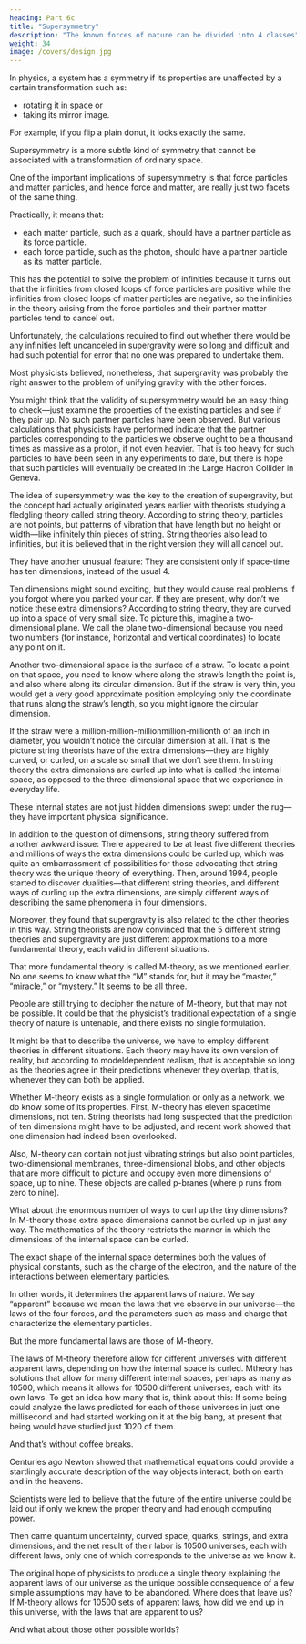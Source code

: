 ```yaml
---
heading: Part 6c
title: "Supersymmetry"
description: "The known forces of nature can be divided into 4 classes"
weight: 34
image: /covers/design.jpg
---
```




In physics, a system has a symmetry if its properties are unaffected by a certain transformation such as:
- rotating it in space or
- taking its mirror image. 

For example, if you flip a plain donut, it looks exactly the same. 

Supersymmetry is a more subtle kind of symmetry that cannot be associated with a transformation of ordinary space. 

One of the important implications of supersymmetry is that force particles and matter particles, and hence force and matter, are really just two facets of the same thing.

Practically, it means that:
- each matter particle, such as a quark, should have a partner particle as its force particle.
- each force particle, such as the photon, should have a partner particle as its matter particle.

This has the potential to solve the problem of infinities because it turns out that the infinities from closed loops of force particles are positive while the infinities from closed loops of matter particles are negative, so the infinities in the theory arising from the force particles and their partner matter particles tend to cancel out. 

Unfortunately, the calculations required to find out whether there would be any infinities left uncanceled in supergravity were so long and difficult and had such potential for error that no one was prepared to undertake them. 

Most physicists believed, nonetheless, that supergravity was probably the right answer to the problem of unifying gravity with the other forces.

You might think that the validity of supersymmetry would be an easy thing to check—just examine the properties of the existing particles and
see if they pair up. No such partner particles have been observed. But various calculations that physicists have performed indicate that the
partner particles corresponding to the particles we observe ought to be a thousand times as massive as a proton, if not even heavier. That is
too heavy for such particles to have been seen in any experiments to date, but there is hope that such particles will eventually be created in
the Large Hadron Collider in Geneva.

The idea of supersymmetry was the key to the creation of supergravity, but the concept had actually originated years earlier with theorists
studying a fledgling theory called string theory. According to string theory, particles are not points, but patterns of vibration that have length but no height or width—like infinitely thin pieces of string. String theories also lead to infinities, but it is believed that in the right version they will all cancel out. 

They have another unusual feature: They are consistent only if space-time has ten dimensions, instead of the usual 4. 

Ten dimensions might sound exciting, but they would cause real problems if you forgot where you parked your car. If they are present,
why don’t we notice these extra dimensions? According to string theory, they are curved up into a space of very small size. To picture this,
imagine a two-dimensional plane. We call the plane two-dimensional because you need two numbers (for instance, horizontal and vertical coordinates) to locate any point on it. 

Another two-dimensional space is the surface of a straw. To locate a point on that space, you need to know where along the straw’s length the point is, and also where along its circular dimension. But if the straw is very thin, you would get a very good approximate position employing only the coordinate that runs along the straw’s length, so you might ignore the circular dimension.

If the straw were a million-million-millionmillion-millionth of an inch in diameter, you wouldn’t notice the circular dimension at all. That is the picture string theorists have of the extra dimensions—they are highly curved, or curled, on a scale so small that we don’t see them. In string theory the extra dimensions are curled up into what is called the internal space, as opposed to the three-dimensional space that we experience in everyday life. 

These internal states are not just hidden dimensions swept under the rug—they have important physical significance.

In addition to the question of dimensions, string theory suffered from another awkward issue: There appeared to be at least five different
theories and millions of ways the extra dimensions could be curled up, which was quite an embarrassment of possibilities for those advocating that string theory was the unique theory of everything. Then, around 1994, people started to discover dualities—that different string theories, and different ways of curling up the extra dimensions, are simply different ways of describing the same phenomena in four dimensions.

Moreover, they found that supergravity is also related to the other theories in this way. String theorists are now convinced that the 5 different string theories and supergravity are just different approximations to a more fundamental theory, each valid in different situations.

That more fundamental theory is called M-theory, as we mentioned earlier. No one seems to know what the “M” stands for, but it may be “master,” “miracle,” or “mystery.” It seems to be all three.

People are still trying to decipher the nature of M-theory, but that may not be possible. It could be that the physicist’s traditional expectation of a single theory of nature is untenable, and there exists no single formulation.

It might be that to describe the universe, we have to employ different theories in different situations. Each theory may have its own version of reality, but according to modeldependent realism, that is acceptable so long as the theories agree in their predictions whenever they overlap, that is, whenever they can both be applied.

Whether M-theory exists as a single formulation or only as a network, we do know some of its properties. First, M-theory has eleven spacetime dimensions, not ten. String theorists had long suspected that the prediction of ten dimensions might have to be adjusted, and recent work
showed that one dimension had indeed been overlooked.

Also, M-theory can contain not just vibrating strings but also point particles, two-dimensional membranes, three-dimensional blobs, and other objects that are more difficult to picture and occupy even more dimensions of space, up to nine. These objects are called p-branes (where p runs from zero to nine).

What about the enormous number of ways to curl up the tiny dimensions? In M-theory those extra space dimensions cannot be curled up in just any way. The mathematics of the theory restricts the manner in which the dimensions of the internal space can be curled. 

The exact shape of the internal space determines both the values of physical constants, such as the charge of the electron, and the nature of the interactions between elementary particles. 

In other words, it determines the apparent laws of nature. We say “apparent” because we mean the laws that we observe in our universe—the laws of the four forces, and the parameters such as mass and charge that characterize the elementary particles.

But the more fundamental laws are those of M-theory.

The laws of M-theory therefore allow for different universes with different apparent laws, depending on how the internal space is curled. Mtheory has solutions that allow for many different internal spaces, perhaps as many as 10500, which means it allows for 10500 different
universes, each with its own laws. To get an idea how many that is, think about this: If some being could analyze the laws predicted for each
of those universes in just one millisecond and had started working on it at the big bang, at present that being would have studied just 1020 of
them. 

And that’s without coffee breaks.

Centuries ago Newton showed that mathematical equations could provide a startlingly accurate description of the way objects interact, both
on earth and in the heavens.

Scientists were led to believe that the future of the entire universe could be laid out if only we knew the proper theory and had enough computing power. 

Then came quantum uncertainty, curved space, quarks, strings, and extra dimensions, and the net result of their labor is 10500 universes, each with different laws, only one of which corresponds to the universe as we know it. 

The original hope of physicists to produce a single theory explaining the apparent laws of our universe as the unique possible consequence of a few simple assumptions may have to be abandoned. Where does that leave us? If M-theory allows for 10500 sets of apparent laws, how did we end up in this universe, with the laws that are apparent to us?

And what about those other possible worlds?
